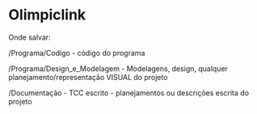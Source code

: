 # Olimpiclink


Onde salvar:

  /Programa/Codigo
    - código do programa
 
  /Programa/Design_e_Modelagem
    - Modelagens, design, qualquer planejamento/representação VISUAL do projeto

  /Documentação
    - TCC escrito
    - planejamentos ou descrições escrita do projeto
